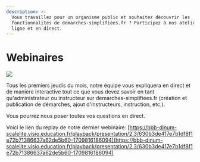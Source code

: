 ```yaml
---
description: >-
  Vous travaillez pour un organisme public et souhaitez découvrir les
  fonctionnalités de demarches-simplifiees.fr ? Participez à nos ateliers en
  ligne et en direct.
---
```


# Webinaires

![](<../.gitbook/assets/Capture d'écran 2018-10-11 12.53.02.png>)

Tous les premiers jeudis du mois, notre équipe vous expliquera en direct et de manière interactive tout ce que vous devez savoir en tant qu'administrateur ou instructeur sur demarches-simplifiees.fr (création et publication de démarches, ajout d'instructeurs, instruction, etc.).&#x20;

Vous pourrez nous poser toutes vos questions en direct.&#x20;

Voici le lien du replay de notre dernier webinaire: [https://bbb-dinum-scalelite.visio.education.fr/playback/presentation/2.3/630b3de417e7b1df8f1e72b71386637a62de5b60-1709816186094](https://bbb-dinum-scalelite.visio.education.fr/playback/presentation/2.3/630b3de417e7b1df8f1e72b71386637a62de5b60-1709816186094)



[\
](https://www.demarches-simplifiees.fr/commencer/inscription-aux-webinaires-demarches-simplifiees)





